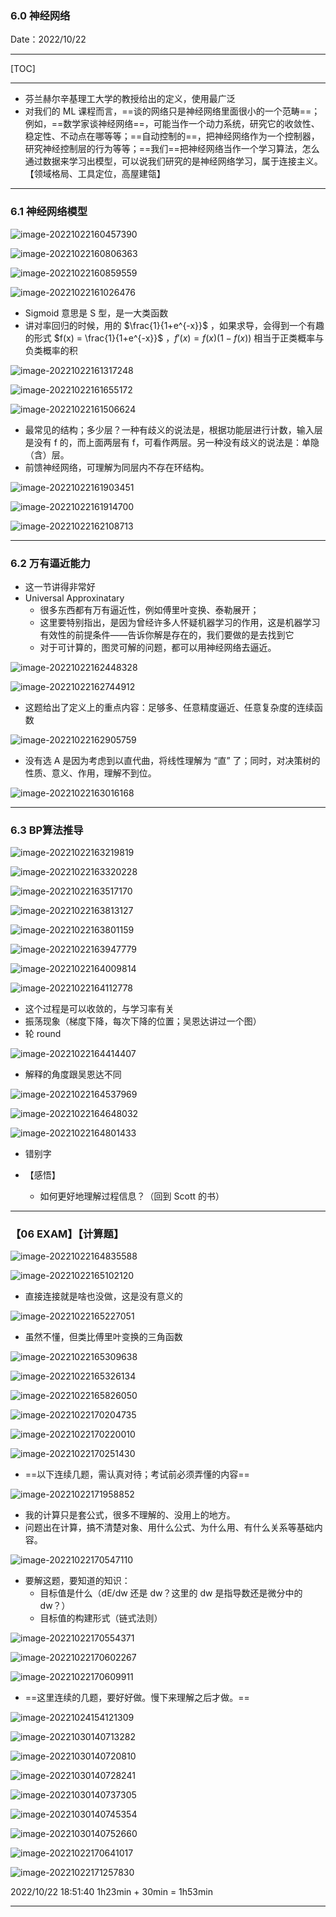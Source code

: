 ### 6.0 神经网络

Date：2022/10/22

------



[TOC]



------



* 芬兰赫尔辛基理工大学的教授给出的定义，使用最广泛
* 对我们的 ML 课程而言，==谈的网络只是神经网络里面很小的一个范畴==；例如，==数学家谈神经网络==，可能当作一个动力系统，研究它的收敛性、稳定性、不动点在哪等等；==自动控制的==，把神经网络作为一个控制器，研究神经控制层的行为等等；==我们==把神经网络当作一个学习算法，怎么通过数据来学习出模型，可以说我们研究的是神经网络学习，属于连接主义。【领域格局、工具定位，高屋建瓴】



------



### 6.1 神经网络模型

![image-20221022160457390](images/Task06/image-20221022160457390.png)

![image-20221022160806363](images/Task06/image-20221022160806363.png)

![image-20221022160859559](images/Task06/image-20221022160859559.png)

![image-20221022161026476](images/Task06/image-20221022161026476.png)

* Sigmoid 意思是 S 型，是一大类函数
* 讲对率回归的时候，用的 $\frac{1}{1+e^{-x}}$ ，如果求导，会得到一个有趣的形式 $f(x) = \frac{1}{1+e^{-x}}$ ，$f'(x) = f(x)(1 - f(x))$ 相当于正类概率与负类概率的积

![image-20221022161317248](images/Task06/image-20221022161317248.png)



![image-20221022161655172](images/Task06/image-20221022161655172.png)

![image-20221022161506624](images/Task06/image-20221022161506624.png)

* 最常见的结构；多少层？一种有歧义的说法是，根据功能层进行计数，输入层是没有 f 的，而上面两层有 f，可看作两层。另一种没有歧义的说法是：单隐（含）层。
* 前馈神经网络，可理解为同层内不存在环结构。

![image-20221022161903451](images/Task06/image-20221022161903451.png)

![image-20221022161914700](images/Task06/image-20221022161914700.png)

![image-20221022162108713](images/Task06/image-20221022162108713.png)



------



### 6.2 万有逼近能力

* 这一节讲得非常好
* Universal Approxinatary
  * 很多东西都有万有逼近性，例如傅里叶变换、泰勒展开；
  * 这里要特别指出，是因为曾经许多人怀疑机器学习的作用，这是机器学习有效性的前提条件——告诉你解是存在的，我们要做的是去找到它
  * 对于可计算的，图灵可解的问题，都可以用神经网络去逼近。

![image-20221022162448328](images/Task06/image-20221022162448328.png)

![image-20221022162744912](images/Task06/image-20221022162744912.png)

* 这题给出了定义上的重点内容：足够多、任意精度逼近、任意复杂度的连续函数

![image-20221022162905759](images/Task06/image-20221022162905759.png)

* 没有选 A 是因为考虑到以直代曲，将线性理解为 “直” 了；同时，对决策树的性质、意义、作用，理解不到位。

![image-20221022163016168](images/Task06/image-20221022163016168.png)



------



### 6.3 BP算法推导

![image-20221022163219819](images/Task06/image-20221022163219819.png)

![image-20221022163320228](images/Task06/image-20221022163320228.png)

![image-20221022163517170](images/Task06/image-20221022163517170.png)



![image-20221022163813127](images/Task06/image-20221022163813127.png)

![image-20221022163801159](images/Task06/image-20221022163801159.png)

![image-20221022163947779](images/Task06/image-20221022163947779.png)

![image-20221022164009814](images/Task06/image-20221022164009814.png)

![image-20221022164112778](images/Task06/image-20221022164112778.png)

* 这个过程是可以收敛的，与学习率有关
* 振荡现象（梯度下降，每次下降的位置；吴恩达讲过一个图）
* 轮 round

![image-20221022164414407](images/Task06/image-20221022164414407.png)

* 解释的角度跟吴恩达不同

![image-20221022164537969](images/Task06/image-20221022164537969.png)

![image-20221022164648032](images/Task06/image-20221022164648032.png)

![image-20221022164801433](images/Task06/image-20221022164801433.png)

* 错别字

* 【感悟】
  * 如何更好地理解过程信息？（回到 Scott 的书）



------



### 【06 EXAM】【计算题】

![image-20221022164835588](images/Task06/image-20221022164835588.png)

![image-20221022165102120](images/Task06/image-20221022165102120.png)

* 直接连接就是啥也没做，这是没有意义的

![image-20221022165227051](images/Task06/image-20221022165227051.png)

* 虽然不懂，但类比傅里叶变换的三角函数

![image-20221022165309638](images/Task06/image-20221022165309638.png)

![image-20221022165326134](images/Task06/image-20221022165326134.png)



![image-20221022165826050](images/Task06/image-20221022165826050.png)

![image-20221022170204735](images/Task06/image-20221022170204735.png)

![image-20221022170220010](images/Task06/image-20221022170220010.png)



![image-20221022170251430](images/Task06/image-20221022170251430.png)



* ==以下连续几题，需认真对待；考试前必须弄懂的内容==

![image-20221022171958852](images/Task06/image-20221022171958852.png)

* 我的计算只是套公式，很多不理解的、没用上的地方。
* 问题出在计算，搞不清楚对象、用什么公式、为什么用、有什么关系等基础内容。



![image-20221022170547110](images/Task06/image-20221022170547110.png)

* 要解这题，要知道的知识：
  * 目标值是什么（dE/dw 还是 dw？这里的 dw 是指导数还是微分中的 dw？）
  * 目标值的构建形式（链式法则）

![image-20221022170554371](images/Task06/image-20221022170554371.png)

![image-20221022170602267](images/Task06/image-20221022170602267.png)

![image-20221022170609911](images/Task06/image-20221022170609911.png)

* ==这里连续的几题，要好好做。慢下来理解之后才做。==

![image-20221024154121309](images/Task06/image-20221024154121309.png)

![image-20221030140713282](images/Task06/image-20221030140713282.png)

![image-20221030140720810](images/Task06/image-20221030140720810.png)

![image-20221030140728241](images/Task06/image-20221030140728241.png)

![image-20221030140737305](images/Task06/image-20221030140737305.png)

![image-20221030140745354](images/Task06/image-20221030140745354.png)

![image-20221030140752660](images/Task06/image-20221030140752660.png)



![image-20221022170641017](images/Task06/image-20221022170641017.png)

![image-20221022171257830](images/Task06/image-20221022171257830.png)



2022/10/22 18:51:40 1h23min + 30min = 1h53min

------

